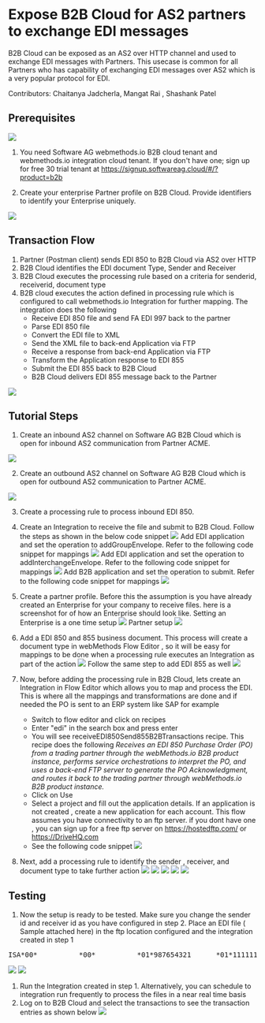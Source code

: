 # Expose B2B Cloud for AS2 partners to exchange EDI messages

B2B Cloud can be exposed as an AS2 over HTTP channel and used to exchange EDI messages with Partners. This usecase is common for all Partners who has capability of exchanging EDI messages over AS2 which is a very popular protocol for EDI.

Contributors: Chaitanya Jadcherla, Mangat Rai , Shashank Patel


## Prerequisites
![](https://github.com/patelshashank/webmethods-b2b-examples/blob/master/receive-edi-as2/images/B2BLandingPage.png)

1. You need Software AG webmethods.io B2B cloud tenant and webmethods.io integration cloud tenant. If you don't have one; sign up for free 30 trial tenant at https://signup.softwareag.cloud/#/?product=b2b

1. Create your enterprise Partner profile on B2B Cloud. Provide identifiers to identify your Enterprise uniquely.

![](https://github.com/patelshashank/webmethods-b2b-examples/blob/master/receive-edi-as2/images/MyEnterprise.png)

## Transaction Flow
1. Partner (Postman client) sends EDI 850 to B2B Cloud via AS2 over HTTP
1. B2B Cloud identifies the EDI document Type, Sender and Receiver 
1. B2B Cloud executes the processing rule based on a criteria for senderid, receiverid, document type
1. B2B cloud executes the action defined in processing rule which is configured to call webmethods.io Integration for further mapping. The integration does the following
	- Receive EDI 850 file and send FA EDI 997 back to the partner
	- Parse EDI 850 file 
	- Convert the EDI file to XML
	- Send the XML file to back-end Application via FTP
	- Receive a response from back-end Application via FTP
	- Transform the Application response to EDI 855
	- Submit the EDI 855 back to B2B Cloud
	- B2B Cloud delivers EDI 855 message back to the Partner

![](https://github.com/patelshashank/webmethods-b2b-examples/blob/master/receive-edi-as2/images/EDIFlow.png)


## Tutorial Steps
1. Create an inbound AS2 channel on Software AG B2B Cloud which is open for inbound AS2 communication from Partner ACME.

![](https://github.com/patelshashank/webmethods-b2b-examples/blob/master/receive-edi-as2/images/as2INChannel.png)

2. Create an outbound AS2 channel on Software AG B2B Cloud which is open for outbound AS2 communication to Partner ACME.

![](https://github.com/patelshashank/webmethods-b2b-examples/blob/master/receive-edi-as2/images/outChannel.png)

3. Create a processing rule to process inbound EDI 850.

1. Create an Integration to receive the file and submit to B2B Cloud. Follow the steps as shown in the below code snippet
![](https://github.com/patelshashank/webmethods-b2b-examples/blob/master/receive-edi-as2/images/receiveFTPFile.png)
	 Add EDI application and set the operation to addGroupEnvelope. Refer to the following code snippet for mappings
![](https://github.com/patelshashank/webmethods-b2b-examples/blob/master/receive-edi-as2/images/mapaddgroupenvelopeinput.png)
	Add EDI application and set the operation to addInterchangeEnvelope. Refer to the following code snippet for mappings
![](https://github.com/patelshashank/webmethods-b2b-examples/blob/master/receive-edi-as2/images/mapInterchangeenvelopeinput.png)
	Add B2B application and set the operation to submit. Refer to the following code snippet for mappings
![](https://github.com/patelshashank/webmethods-b2b-examples/blob/master/receive-edi-as2/images/mapB2BSubmitinput.png)
1. Create a partner profile. Before this the assumption is you have already created an Enterprise for your company to receive files. here is a screenshot for of how an Enterprise should look like. Setting an Enterprise is a one time setup
![](https://github.com/patelshashank/webmethods-b2b-examples/blob/master/receive-edi-as2/images/enterprise.png)
Partner setup 
![](https://github.com/patelshashank/webmethods-b2b-examples/blob/master/receive-edi-as2/images/addpartner.png)
1. Add a EDI 850 and 855 business document. This process will create a document type in webMethods Flow Editor , so it will be easy for mappings to be done when a processing rule executes an Integration as part of the action
![](https://github.com/patelshashank/webmethods-b2b-examples/blob/master/receive-edi-as2/images/addbusinessdocument.png)
Follow the same step to add EDI 855 as well
![](https://github.com/patelshashank/webmethods-b2b-examples/blob/master/receive-edi-as2/images/addEDI850.png)
1. Now, before adding the processing rule in B2B Cloud, lets create an Integration in Flow Editor which allows you to map and process the EDI. This is where all the mappings and transformations are done and if needed the PO is sent to an ERP system like SAP for example
	- Switch to flow editor and click on recipes
	- Enter "edi" in the search box and press enter
	- You will see receiveEDI850Send855B2BTransactions recipe. This recipe does the following
*Receives an EDI 850 Purchase Order (PO) from a trading partner through the webMethods.io B2B product instance, performs service orchestrations to interpret the PO, and uses a back-end FTP server to generate the PO Acknowledgment, and routes it back to the trading partner through webMethods.io B2B product instance.*
	- Click on Use
	- Select a project and fill out the application details. If an application is not created , create a new application for each account. This flow assumes you have connectivity to an ftp server. if you dont have one , you can sign up for a free ftp server on https://hostedftp.com/ or https://DriveHQ.com
	- See the following code snippet
![](https://github.com/patelshashank/webmethods-b2b-examples/blob/master/receive-edi-as2/images/recipe.png)
1. Next, add a processing rule to identify the sender , receiver, and document type to take further action
![](https://github.com/patelshashank/webmethods-b2b-examples/blob/master/receive-edi-as2/images/processingRule.png)
![](https://github.com/patelshashank/webmethods-b2b-examples/blob/master/receive-edi-as2/images/addProcessingrule1.png)
![](https://github.com/patelshashank/webmethods-b2b-examples/blob/master/receive-edi-as2/images/addProcessingrule2.png)
![](https://github.com/patelshashank/webmethods-b2b-examples/blob/master/receive-edi-as2/images/addProcessingrule3.png)
![](https://github.com/patelshashank/webmethods-b2b-examples/blob/master/receive-edi-as2/images/addProcessingrule4.png)
## Testing

1. Now the setup is ready to be tested. Make sure you change the sender id and receiver id as you have configured in step 2.
Place an EDI file ( Sample attached here) in the ftp location configured and the integration created in step 1

<pre>ISA*00*          *00*          *01*987654321      *01*111111111      *161013*1141*U*00200*000000001*0*T*:! GS*PO*4405197800*999999999*20101127*1719*1421*X*004010! ST*850*00010! BEG*01*BK*08292233294**20101127*610385385! REF*DP*038! REF*PS*R! ITD*14*3*2**45**46! DTM*002*20101214! PKG*F*68***PALLETIZE SHIPMENT! PKG*F*66***REGULAR! TD5*A*92*P3**SEE XYZ RETAIL ROUTING GUIDE! N1*ST*XYZ RETAIL*9*0003947268292! N3*31875 SOLON RD! N4*SOLON*OH*44139! PO1*1*120*EA*9.25*TE*CB*065322-117*PR*RO*VN*AB3542! PID*F****SMALL WIDGET! PO4*4*4*EA*PLT94**3*LR*15*CT! PO1*2*220*EA*13.79*TE*CB*066850-116*PR*RO*VN*RD5322! PID*F****MEDIUM WIDGET! PO4*2*2*EA! PO1*3*126*EA*10.99*TE*CB*060733-110*PR*RO*VN*XY5266! PID*F****LARGE WIDGET! PO4*6*1*EA*PLT94**3*LR*12*CT! PO1*4*76*EA*4.35*TE*CB*065308-116*PR*RO*VN*VX2332! PID*F****NANO WIDGET! PO4*4*4*EA*PLT94**6*LR*19*CT! PO1*5*72*EA*7.5*TE*CB*065374-118*PR*RO*VN*RV0524! PID*F****BLUE WIDGET! PO4*4*4*EA! PO1*6*696*EA*9.55*TE*CB*067504-118*PR*RO*VN*DX1875! PID*F****ORANGE WIDGET! PO4*6*6*EA*PLT94**3*LR*10*CT! CTT*6! AMT*1*13045.94! SE*33*00010! GE*1*1421! IEA*1*000000001!</pre>
![](https://github.com/patelshashank/webmethods-b2b-examples/blob/master/receive-edi-as2/images/ftpplacefile.png)
![](https://github.com/patelshashank/webmethods-b2b-examples/blob/master/receive-edi-as2/images/ftp850855.png)
1.  Run the Integration created in step 1. Alternatively, you can schedule to integration run frequently to process the files in a near real time basis
1. Log on to B2B Cloud and select the transactions to see the transaction entries as shown below
![](https://github.com/patelshashank/webmethods-b2b-examples/blob/master/receive-edi-as2/images/b2btransactions.png)





